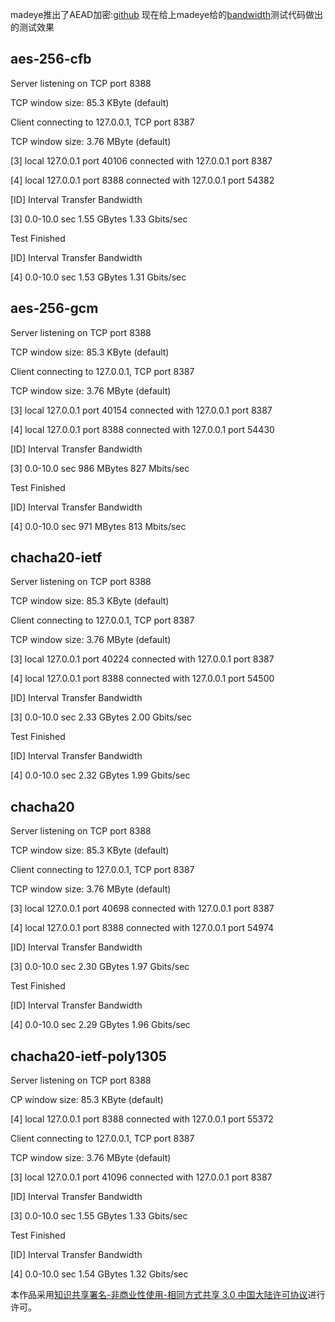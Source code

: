 madeye推出了AEAD加密:[github](https://github.com/shadowsocks/shadowsocks-libev/releases/tag/v3.0.0)
现在给上madeye给的[bandwidth](https://gist.github.com/madeye/c046fc35e10a82154f4697fb316a7ac6)测试代码做出的测试效果

## aes-256-cfb

Server listening on TCP port 8388

TCP window size: 85.3 KByte (default)

Client connecting to 127.0.0.1, TCP port 8387

TCP window size: 3.76 MByte (default)

[3] local 127.0.0.1 port 40106 connected with 127.0.0.1 port 8387

[4] local 127.0.0.1 port 8388 connected with 127.0.0.1 port 54382

[ID] Interval       Transfer     Bandwidth

[3]  0.0-10.0 sec  1.55 GBytes  1.33 Gbits/sec

Test Finished

[ID] Interval       Transfer     Bandwidth

[4]  0.0-10.0 sec  1.53 GBytes  1.31 Gbits/sec

## aes-256-gcm

Server listening on TCP port 8388

TCP window size: 85.3 KByte (default)

Client connecting to 127.0.0.1, TCP port 8387

TCP window size: 3.76 MByte (default)

[3] local 127.0.0.1 port 40154 connected with 127.0.0.1 port 8387

[4] local 127.0.0.1 port 8388 connected with 127.0.0.1 port 54430

[ID] Interval       Transfer     Bandwidth

[3]  0.0-10.0 sec   986 MBytes   827 Mbits/sec

Test Finished

[ID] Interval       Transfer     Bandwidth

[4]  0.0-10.0 sec   971 MBytes   813 Mbits/sec

## chacha20-ietf

Server listening on TCP port 8388

TCP window size: 85.3 KByte (default)

Client connecting to 127.0.0.1, TCP port 8387

TCP window size: 3.76 MByte (default)

[3] local 127.0.0.1 port 40224 connected with 127.0.0.1 port 8387

[4] local 127.0.0.1 port 8388 connected with 127.0.0.1 port 54500

[ID] Interval       Transfer     Bandwidth

[3]  0.0-10.0 sec  2.33 GBytes  2.00 Gbits/sec

Test Finished

[ID] Interval       Transfer     Bandwidth

[4]  0.0-10.0 sec  2.32 GBytes  1.99 Gbits/sec

## chacha20


Server listening on TCP port 8388

TCP window size: 85.3 KByte (default)

Client connecting to 127.0.0.1, TCP port 8387

TCP window size: 3.76 MByte (default)

[3] local 127.0.0.1 port 40698 connected with 127.0.0.1 port 8387

[4] local 127.0.0.1 port 8388 connected with 127.0.0.1 port 54974

[ID] Interval       Transfer     Bandwidth

[3]  0.0-10.0 sec  2.30 GBytes  1.97 Gbits/sec

Test Finished


[ID] Interval       Transfer     Bandwidth

[4]  0.0-10.0 sec  2.29 GBytes  1.96 Gbits/sec

## chacha20-ietf-poly1305

Server listening on TCP port 8388

CP window size: 85.3 KByte (default)

[4] local 127.0.0.1 port 8388 connected with 127.0.0.1 port 55372

Client connecting to 127.0.0.1, TCP port 8387

TCP window size: 3.76 MByte (default)

[3] local 127.0.0.1 port 41096 connected with 127.0.0.1 port 8387

[ID] Interval       Transfer     Bandwidth


[3]  0.0-10.0 sec  1.55 GBytes  1.33 Gbits/sec

Test Finished

[ID] Interval       Transfer     Bandwidth

[4]  0.0-10.0 sec  1.54 GBytes  1.32 Gbits/sec

本作品采用[知识共享署名-非商业性使用-相同方式共享 3.0 中国大陆许可协议](http://creativecommons.org/licenses/by-nc-sa/3.0/cn/)进行许可。
